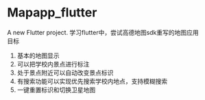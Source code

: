 # Mapapp_flutter

A new Flutter project.
学习flutter中，尝试高德地图sdk重写的地图应用  
目标  
1. 基本的地图显示
2. 可以把学校内景点进行标注
3. 处于景点附近可以自动改变景点标识
4. 有搜索功能可以实现优先搜索学校内地点，支持模糊搜索
5. 一键重置标识和切换卫星地图

